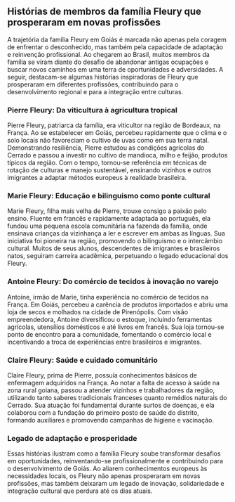 ## Histórias de membros da família Fleury que prosperaram em novas profissões

A trajetória da família Fleury em Goiás é marcada não apenas pela coragem de enfrentar o desconhecido, mas também pela capacidade de adaptação e reinvenção profissional. Ao chegarem ao Brasil, muitos membros da família se viram diante do desafio de abandonar antigas ocupações e buscar novos caminhos em uma terra de oportunidades e adversidades. A seguir, destacam-se algumas histórias inspiradoras de Fleury que prosperaram em diferentes profissões, contribuindo para o desenvolvimento regional e para a integração entre culturas.

### Pierre Fleury: Da viticultura à agricultura tropical

Pierre Fleury, patriarca da família, era viticultor na região de Bordeaux, na França. Ao se estabelecer em Goiás, percebeu rapidamente que o clima e o solo locais não favoreciam o cultivo de uvas como em sua terra natal. Demonstrando resiliência, Pierre estudou as condições agrícolas do Cerrado e passou a investir no cultivo de mandioca, milho e feijão, produtos típicos da região. Com o tempo, tornou-se referência em técnicas de rotação de culturas e manejo sustentável, ensinando vizinhos e outros imigrantes a adaptar métodos europeus à realidade brasileira.

### Marie Fleury: Educação e bilinguismo como ponte cultural

Marie Fleury, filha mais velha de Pierre, trouxe consigo a paixão pelo ensino. Fluente em francês e rapidamente adaptada ao português, ela fundou uma pequena escola comunitária na fazenda da família, onde ensinava crianças da vizinhança a ler e escrever em ambas as línguas. Sua iniciativa foi pioneira na região, promovendo o bilinguismo e o intercâmbio cultural. Muitos de seus alunos, descendentes de imigrantes e brasileiros natos, seguiram carreira acadêmica, perpetuando o legado educacional dos Fleury.

### Antoine Fleury: Do comércio de tecidos à inovação no varejo

Antoine, irmão de Marie, tinha experiência no comércio de tecidos na França. Em Goiás, percebeu a carência de produtos importados e abriu uma loja de secos e molhados na cidade de Pirenópolis. Com visão empreendedora, Antoine diversificou o estoque, incluindo ferramentas agrícolas, utensílios domésticos e até livros em francês. Sua loja tornou-se ponto de encontro para a comunidade, fomentando o comércio local e incentivando a troca de experiências entre brasileiros e imigrantes.

### Claire Fleury: Saúde e cuidado comunitário

Claire Fleury, prima de Pierre, possuía conhecimentos básicos de enfermagem adquiridos na França. Ao notar a falta de acesso à saúde na zona rural goiana, passou a atender vizinhos e trabalhadores da região, utilizando tanto saberes tradicionais franceses quanto remédios naturais do Cerrado. Sua atuação foi fundamental durante surtos de doenças, e ela colaborou com a fundação do primeiro posto de saúde do distrito, formando auxiliares e promovendo campanhas de higiene e vacinação.

### Legado de adaptação e prosperidade

Essas histórias ilustram como a família Fleury soube transformar desafios em oportunidades, reinventando-se profissionalmente e contribuindo para o desenvolvimento de Goiás. Ao aliarem conhecimentos europeus às necessidades locais, os Fleury não apenas prosperaram em novas profissões, mas também deixaram um legado de inovação, solidariedade e integração cultural que perdura até os dias atuais.